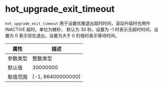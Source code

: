 # hot_upgrade_exit_timeout

`hot_upgrade_exit_timeout` 用于设置优雅退出超时时间，滚动升级时也用作 INACTIVE 超时。单位为微秒， 默认为 30 秒。设置为 -1 时表示无超时时间，设置为 0 表示现在退出，设置为大于 0 的值时表示等待时间。

|  属性    | 描述     |
|----------|---------|
| 参数类型 |   整数类型      |
| 默认值   | 30000000     |
| 取值范围 | [-1, 86400000000]  |
